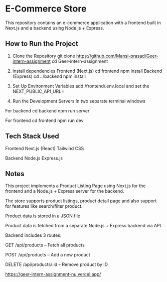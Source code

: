# E-Commerce Store

This repository contains an e-commerce application with a frontend built in Next.js and a backend using Node.js + Express.

## How to Run the Project

1. Clone the Repository
git clone https://github.com/Mansi-prasad/Geer-intern-assignment
cd Geer-intern-assignment

2. install dependencies
Frontend (Next.js)
cd frontend
npm install
Backend (Express)
cd ../backend
npm install

3. Set Up Environment Variables
add /frontend/.env.local
and set the NEXT_PUBLIC_API_URL=

4. Run the Development Servers
In two separate terminal windows

For backend
cd backend
npm run server

For frontend
cd frontend
npm run dev


##  Tech Stack Used
Frontend
Next.js (React)
Tailwind CSS

Backend
Node.js
Express.js


## Notes
This project implements a Product Listing Page using Next.js for the frontend and a Node.js + Express server for the backend.

The store supports product listings, product detail page and also support for features like search/filter product.

Product data is stored in a JSON file

Product data is fetched from a separate Node.js + Express backend via API.

Backend includes 3 routes:

GET /api/products – Fetch all products

POST /api/products – Add a new product

DELETE /api/products/:id – Remove product by ID


https://geer-intern-assignment-nu.vercel.app/

